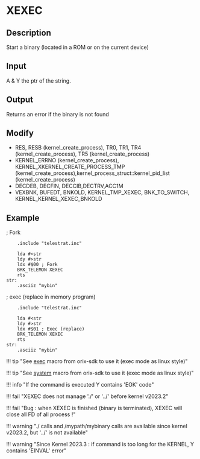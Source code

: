 # XEXEC

## Description

Start a binary (located in a ROM or on the current device)

## Input

A & Y the ptr of the string.

## Output

Returns an error if the binary is not found

## Modify

* RES, RESB (kernel_create_process), TR0, TR1, TR4 (kernel_create_process), TR5 (kernel_create_process)
* KERNEL_ERRNO (kernel_create_process), KERNEL_XKERNEL_CREATE_PROCESS_TMP (kernel_create_process),kernel_process_struct::kernel_pid_list  (kernel_create_process)
* DECDEB, DECFIN, DECCIB,DECTRV,ACC1M
* VEXBNK, BUFEDT, BNKOLD, KERNEL_TMP_XEXEC, BNK_TO_SWITCH, KERNEL_KERNEL_XEXEC_BNKOLD

## Example

; Fork
```ca65
    .include "telestrat.inc"

    lda #<str
    ldy #>str
    ldx #$00 ; Fork
    BRK_TELEMON XEXEC
    rts
str:
    .asciiz "mybin"
```

; exec (replace in memory program)
```ca65
    .include "telestrat.inc"

    lda #<str
    ldy #>str
    ldx #$01 ; Exec (replace)
    BRK_TELEMON XEXEC
    rts
str:
    .asciiz "mybin"
```

!!! tip "See [exec](../../../developer_manual/orixsdk_macros/exec) macro from orix-sdk to use it (exec mode as linux style)"

!!! tip "See [system](../../../developer_manual/orixsdk_macros/system) macro from orix-sdk to use it (exec mode as linux style)"

!!! info "If the command is executed Y contains 'EOK' code"

!!! fail "XEXEC does not manage './' or '../' before kernel v2023.2"

!!! fail "Bug : when XEXEC is finished (binary is terminated), XEXEC will close all FD of all process !"

!!! warning "./ calls and /mypath/mybinary calls are available since kernel v2023.2, but '../' is not available"

!!! warning "Since Kernel 2023.3 : if command is too long for the KERNEL, Y contains 'EINVAL' error"
